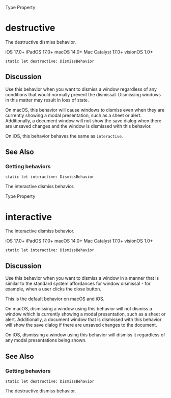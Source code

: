 Type Property

# destructive

The destructive dismiss behavior.

iOS 17.0+  iPadOS 17.0+  macOS 14.0+  Mac Catalyst 17.0+  visionOS 1.0+

    
    
    static let destructive: DismissBehavior

## Discussion

Use this behavior when you want to dismiss a window regardless of any
conditions that would normally prevent the dismissal. Dismissing windows in
this matter may result in loss of state.

On macOS, this behavior will cause windows to dismiss even when they are
currently showing a modal presentation, such as a sheet or alert.
Additionally, a document window will not show the save dialog when there are
unsaved changes and the window is dismissed with this behavior.

On iOS, this behavior behaves the same as `interactive`.

## See Also

### Getting behaviors

`static let interactive: DismissBehavior`

The interactive dismiss behavior.

Type Property

# interactive

The interactive dismiss behavior.

iOS 17.0+  iPadOS 17.0+  macOS 14.0+  Mac Catalyst 17.0+  visionOS 1.0+

    
    
    static let interactive: DismissBehavior

## Discussion

Use this behavior when you want to dismiss a window in a manner that is
similar to the standard system affordances for window dismissal - for example,
when a user clicks the close button.

This is the default behavior on macOS and iOS.

On macOS, dismissing a window using this behavior will not dismiss a window
which is currently showing a modal presentation, such as a sheet or alert.
Additionally, a document window that is dismissed with this behavior will show
the save dialog if there are unsaved changes to the document.

On iOS, dismissing a window using this behavior will dismiss it regardless of
any modal presentations being shown.

## See Also

### Getting behaviors

`static let destructive: DismissBehavior`

The destructive dismiss behavior.

